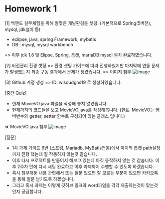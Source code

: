 # Homework 1

[1] 백엔드 실무체험을 위해 알맞은 개발환경을 셋팅. (기본적으로 Spring(5버전), mysql, jdk설치 등)
- eclipse, java, spring Framework, mybatis
- DB : mysql, mysql workbench

=> 이후 jdk 1.8 및 Elipse, Spring, 톰캣, mariaDB mysql 설치 완료하였습니다.

[2] 버전관리 환경 셋팅
=> 환경 셋팅 가이드에 따라 진행하였지만 마지막에 연동 문제가 발생했는지 최종 구동 결과에서 문제가 생겼습니다.
=> 이미지 첨부
![image](https://user-images.githubusercontent.com/71567319/129110237-22547cc3-7822-4a20-87bb-1253511030c4.png)


[3] Github 계정 생성 
 => ID: wlsdudgns19 로 생성하였습니다.

[중간 Quiz]
- 현재 MovieVO.java 파일을 작성해 놓치 않았습니다.
- 현재까지의 코드들을 보고 MovieVO.java를 작성해봅니다.
(힌트. MovieVO는 멤버변수와 getter, setter 함수로 구성되어 있는 클래스 입니다.)

=> MovieVO.java 첨부
![image](https://user-images.githubusercontent.com/71567319/129110091-e78873a6-1d5a-4011-bbc2-35b6845dea78.png)


[질문]
- 1차 과제 가이드 6번 (스프링, Mariadb, MyBatis연동)에서 마지막 톰캣 path설정까지 진행 했는데 잘 작동하지 않는것 같습니다. 
- 이후 다시 프로젝트를 만들어서 해보고 있는데 아직 동작하지 않는 것 같습니다. 이후 2주차 안에 다시 세팅 완료하고 이후 과제까지 수행할 수 있도록 하겠습니다. 
- 혹시 첨부해둔 내용 관련해서 또는 질문 있으면 잘 모르는 부분이 있으면 카카오톡을 통해 질문 남기도록 하겠습니다.
- 그리고 혹시 과제는 이렇게 깃허브 링크와 word파일을 각각 제출하는것이 맞는것인지 궁금합니다.
